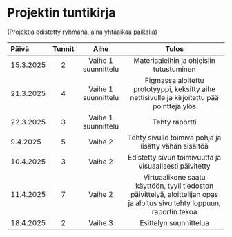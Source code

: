 # Projektin tuntikirja
(Projektia edistetty ryhmänä, aina yhtäaikaa paikalla)

| Päivä  | Tunnit | Aihe |  Tulos |
| :---  |     :---:      |     :---:      |     :---:      |
| 15.3.2025 | 2 | Vaihe 1 suunnittelu  | Materiaaleihin ja ohjeisiin tutustuminen |
| 21.3.2025 | 4 | Vaihe 1 suunnittelu | Figmassa aloitettu prototyyppi, keksitty aihe nettisivulle ja kirjoitettu pää pointteja ylös |
| 22.3.2025 | 3 | Vaihe 1 suunnittelu | Tehty raportti | 
| 9.4.2025 | 5 | Vaihe 2 | Tehty sivulle toimiva pohja ja  lisätty vähän sisältöä |
| 10.4.2025 | 3 | Vaihe 2 | Edistetty sivun toimivuutta ja visuaalisesti päivitetty |
| 11.4.2025 | 7 | Vaihe 2 | Virtuaalikone saatu käyttöön, tyyli tiedoston päivittelyä, aloittelijan opas ja aloitus sivu tehty loppuun, raportin tekoa |
| 18.4.2025 | 2 | Vaihe 3 | Esittelyn suunnittelua |
